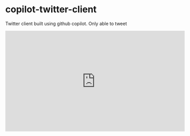 # copilot-twitter-client

Twitter client built using github copilot. Only able to tweet

<iframe width="560" height="315" src="https://www.youtube.com/embed/ds9ebhMEcGI" title="YouTube video player" frameborder="0" allow="accelerometer; autoplay; clipboard-write; encrypted-media; gyroscope; picture-in-picture" allowfullscreen></iframe>
